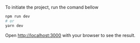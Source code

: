 To initiate the project, run the comand bellow

```bash
npm run dev
# or
yarn dev
```

Open [http://localhost:3000](http://localhost:3000) with your browser to see the result.
